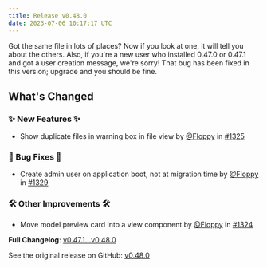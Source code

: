 ```yaml
---
title: Release v0.48.0
date: 2023-07-06 10:17:17 UTC
---
```

<!-- Release notes generated using configuration in .github/release.yml at main -->
Got the same file in lots of places? Now if you look at one, it will tell you about the others. Also, if you're a new user who installed 0.47.0 or 0.47.1 and got a user creation message, we're sorry! That bug has been fixed in this version; upgrade and you should be fine.

## What's Changed
### ✨ New Features ✨
* Show duplicate files in warning box in file view by [@Floppy](https://github.com/Floppy) in [#1325](https://github.com/Floppy/van_dam/pull/1325)
### 🐛 Bug Fixes 🐛
* Create admin user on application boot, not at migration time by [@Floppy](https://github.com/Floppy) in [#1329](https://github.com/Floppy/van_dam/pull/1329)
### 🛠️ Other Improvements 🛠️
* Move model preview card into a view component by [@Floppy](https://github.com/Floppy) in [#1324](https://github.com/Floppy/van_dam/pull/1324)


**Full Changelog**: [v0.47.1...v0.48.0](https://github.com/Floppy/van_dam/compare/v0.47.1...v0.48.0)

See the original release on GitHub: [v0.48.0](https://github.com/manyfold3d/manyfold/releases/tag/v0.48.0)
